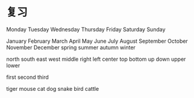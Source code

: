 # 复习

Monday
Tuesday
Wednesday
Thursday
Friday
Saturday
Sunday

January
February
March
April
May
June
July
August
September
October
November
December
spring
summer
autumn
winter

north
south
east
west
middle
right
left
center
top
bottom
up
down
upper
lower

first
second
third

tiger
mouse
cat
dog
snake
bird
cattle
